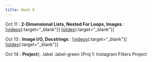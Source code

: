 ```yaml
---
title: Week 8
---
```


Oct 11
: **2-Dimensional Lists, Nested For Loops, Images**
  : \[[videos](https://www.youtube.com/watch?v=hEh_6otWzNs&list=PLr509y092L2_ItskZ_UzAgqlLAUyt8lsx){:target="_blank"}\] \[[slides](https://docs.google.com/presentation/d/1kQFgkOya5f5Wu_m1xU1bkvn9mgitId2v-tZZ7Mv7Qiw/edit?usp=sharing){:target="_blank"}\]
  
Oct 13
: **Image I/O, Docstrings**
  : \[[videos](https://www.youtube.com/watch?v=FgG4Z-EF2rA&list=PLr509y092L29bsGJRZ9H7dOdsHsmP3_Mg){:target="_blank"}\] \[[slides](https://docs.google.com/presentation/d/1RnyQmG90ca23E154PZ92oua1yY3eiscgaRJldOFGIfg/edit?usp=sharing){:target="_blank"}\]

Oct 14
: **Project**{: .label .label-green }Proj 1: Instagram Filters Project

<!-- 
Sep 4
: **HW**{: .label .label-blue }Released: [HW2: Variables and Types](mimir.com){:target="_blank"} -->

